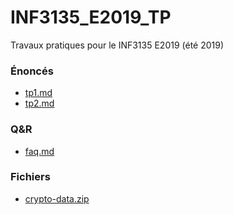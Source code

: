# INF3135_E2019_TP
Travaux pratiques pour le INF3135 E2019 (été 2019)

### Énoncés
+ [tp1.md](https://github.com/guyfrancoeur/INF3135_E2019_TP/blob/master/tp1.md)
+ [tp2.md](https://github.com/guyfrancoeur/INF3135_E2019_TP/blob/master/tp2.md)

### Q&R
+ [faq.md](https://github.com/guyfrancoeur/INF3135_E2019_TP/blob/master/faq.md)

### Fichiers
+ [crypto-data.zip](https://github.com/guyfrancoeur/INF3135_E2019_TP/raw/master/crypto-data.zip)
